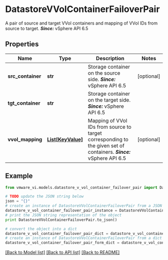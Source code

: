 # DatastoreVVolContainerFailoverPair

A pair of source and target VVol containers and mapping of VVol IDs from source to target.  ***Since:*** vSphere API 6.5 

## Properties
Name | Type | Description | Notes
------------ | ------------- | ------------- | -------------
**src_container** | **str** | Storage container on the source side.  ***Since:*** vSphere API 6.5  | [optional] 
**tgt_container** | **str** | Storage container on the target side.  ***Since:*** vSphere API 6.5  | 
**vvol_mapping** | [**List[KeyValue]**](KeyValue.md) | Mapping of VVol IDs from source to target corresponding to the given set of containers.  ***Since:*** vSphere API 6.5  | [optional] 

## Example

```python
from vmware_vi.models.datastore_v_vol_container_failover_pair import DatastoreVVolContainerFailoverPair

# TODO update the JSON string below
json = "{}"
# create an instance of DatastoreVVolContainerFailoverPair from a JSON string
datastore_v_vol_container_failover_pair_instance = DatastoreVVolContainerFailoverPair.from_json(json)
# print the JSON string representation of the object
print DatastoreVVolContainerFailoverPair.to_json()

# convert the object into a dict
datastore_v_vol_container_failover_pair_dict = datastore_v_vol_container_failover_pair_instance.to_dict()
# create an instance of DatastoreVVolContainerFailoverPair from a dict
datastore_v_vol_container_failover_pair_form_dict = datastore_v_vol_container_failover_pair.from_dict(datastore_v_vol_container_failover_pair_dict)
```
[[Back to Model list]](../README.md#documentation-for-models) [[Back to API list]](../README.md#documentation-for-api-endpoints) [[Back to README]](../README.md)


